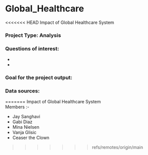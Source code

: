# Global_Healthcare
<<<<<<< HEAD
Impact of Global Healthcare System

### Project Type: Analysis

### Questions of interest:
- 
- 

### Goal for the project output:


### Data sources:
=======
Impact of Global Healthcare System\
Members :-  
* Jay Sanghavi
* Gabi Diaz
* Mina Nielsen
* Vanja Glisic
* Ceaser the Clown

>>>>>>> refs/remotes/origin/main
